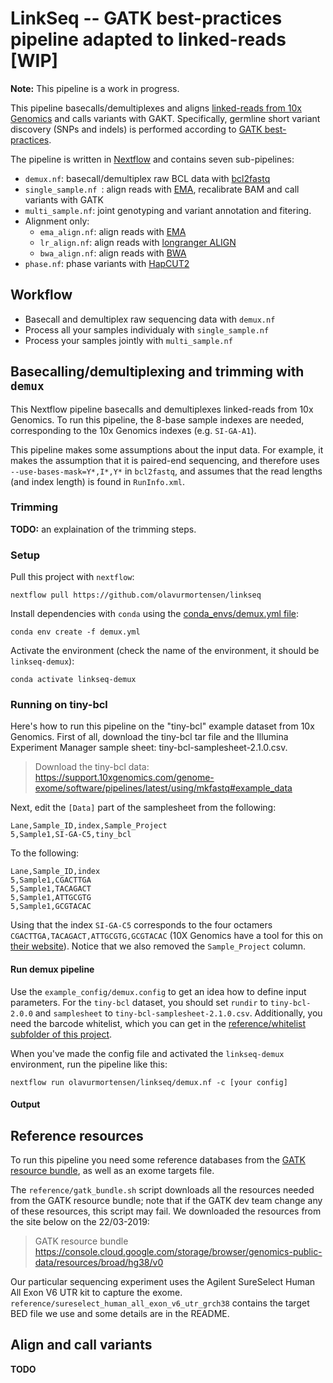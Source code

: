 
# LinkSeq -- GATK best-practices pipeline adapted to linked-reads [WIP]

**Note:** This pipeline is a work in progress.

This pipeline basecalls/demultiplexes and aligns [linked-reads from 10x Genomics](https://www.10xgenomics.com/linked-reads/) and calls variants with GAKT. Specifically, germline short variant discovery (SNPs and indels) is performed according to [GATK best-practices](https://software.broadinstitute.org/gatk/best-practices/workflow?id=11145).

The pipeline is written in [Nextflow](https://www.nextflow.io/) and contains seven sub-pipelines:

* `demux.nf`: basecall/demultiplex raw BCL data with [bcl2fastq](https://emea.support.illumina.com/content/dam/illumina-support/documents/documentation/software_documentation/bcl2fastq/bcl2fastq2-v2-20-software-guide-15051736-03.pdf)
* `single_sample.nf `: align reads with [EMA](https://github.com/arshajii/ema/), recalibrate BAM and call variants with GATK
* `multi_sample.nf`: joint genotyping and variant annotation and fitering.
* Alignment only:
	* `ema_align.nf`: align reads with [EMA](https://github.com/arshajii/ema/)
	* `lr_align.nf`: align reads with [longranger ALIGN](https://support.10xgenomics.com/genome-exome/software/pipelines/latest/advanced/other-pipelines)
	* `bwa_align.nf`: align reads with [BWA](http://bio-bwa.sourceforge.net/)
* `phase.nf`: phase variants with [HapCUT2](https://github.com/vibansal/HapCUT2)

## Workflow

* Basecall and demultiplex raw sequencing data with `demux.nf`
* Process all your samples individualy with `single_sample.nf`
* Process your samples jointly with `multi_sample.nf`

## Basecalling/demultiplexing and trimming with `demux`

This Nextflow pipeline basecalls and demultiplexes linked-reads from 10x Genomics. To run this pipeline, the 8-base sample indexes are needed, corresponding to the 10x Genomics indexes (e.g. `SI-GA-A1`).

This pipeline makes some assumptions about the input data. For example, it makes the assumption that it is paired-end sequencing, and therefore uses `--use-bases-mask=Y*,I*,Y*` in `bcl2fastq`, and assumes that the read lengths (and index length) is found in `RunInfo.xml`.

### Trimming

**TODO:** an explaination of the trimming steps.

### Setup

Pull this project with `nextflow`:

```
nextflow pull https://github.com/olavurmortensen/linkseq
```

Install dependencies with `conda` using the [conda_envs/demux.yml file](https://github.com/olavurmortensen/linkseq/blob/master/conda_envs/demux.yml):

```
conda env create -f demux.yml
```

Activate the environment (check the name of the environment, it should be `linkseq-demux`):

```
conda activate linkseq-demux
```

### Running on tiny-bcl

Here's how to run this pipeline on the "tiny-bcl" example dataset from 10x Genomics. First of all, download the tiny-bcl tar file and the Illumina Experiment Manager sample sheet: tiny-bcl-samplesheet-2.1.0.csv.

> Download the tiny-bcl data:
> https://support.10xgenomics.com/genome-exome/software/pipelines/latest/using/mkfastq#example_data

Next, edit the `[Data]` part of the samplesheet from the following:

```
Lane,Sample_ID,index,Sample_Project
5,Sample1,SI-GA-C5,tiny_bcl
```

To the following:

```
Lane,Sample_ID,index
5,Sample1,CGACTTGA
5,Sample1,TACAGACT
5,Sample1,ATTGCGTG
5,Sample1,GCGTACAC
```

Using that the index `SI-GA-C5` corresponds to the four octamers `CGACTTGA,TACAGACT,ATTGCGTG,GCGTACAC` (10X Genomics have a tool for this on [their website](https://support.10xgenomics.com/genome-exome/software/pipelines/latest/using/bcl2fastq-direct)). Notice that we also removed the `Sample_Project` column.

#### Run demux pipeline

Use the `example_config/demux.config` to get an idea how to define input parameters. For the `tiny-bcl` dataset, you should set `rundir` to `tiny-bcl-2.0.0` and `samplesheet` to `tiny-bcl-samplesheet-2.1.0.csv`. Additionally, you need the barcode whitelist, which you can get in the [reference/whitelist subfolder of this project](https://github.com/olavurmortensen/linkseq/tree/master/reference/whitelist).

When you've made the config file and activated the `linkseq-demux` environment, run the pipeline like this:

```
nextflow run olavurmortensen/linkseq/demux.nf -c [your config]
```

#### Output



## Reference resources

To run this pipeline you need some reference databases from the [GATK resource bundle](https://software.broadinstitute.org/gatk/download/bundle), as well as an exome targets file.

The `reference/gatk_bundle.sh` script downloads all the resources needed from the GATK resource bundle; note that if the GATK dev team change any of these resources, this script may fail. We downloaded the resources from the site below on the 22/03-2019:

> GATK resource bundle
> https://console.cloud.google.com/storage/browser/genomics-public-data/resources/broad/hg38/v0

Our particular sequencing experiment uses the Agilent SureSelect Human All Exon V6 UTR kit to capture the exome. `reference/sureselect_human_all_exon_v6_utr_grch38` contains the target BED file we use and some details are in the README.

## Align and call variants

**TODO**

